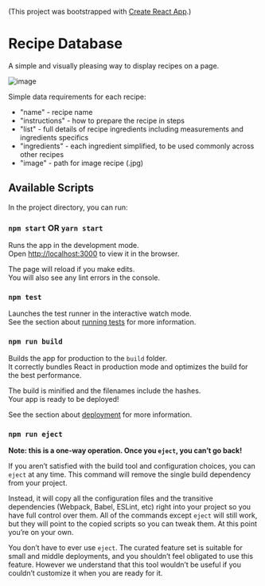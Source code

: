 
(This project was bootstrapped with [Create React App](https://github.com/facebook/create-react-app).)

# Recipe Database

A simple and visually pleasing way to display recipes on a page.

![image](https://user-images.githubusercontent.com/20974577/58872172-6ec91d80-86fe-11e9-8048-b864e59855c0.png)


Simple data requirements for each recipe:

* "name" - recipe name
* "instructions" - how to prepare the recipe in steps
* "list" - full details of recipe ingredients including measurements and ingredients specifics
* "ingredients" - each ingredient simplified, to be used commonly across other recipes
* "image" - path for image recipe (.jpg)


## Available Scripts

In the project directory, you can run:

### `npm start` OR `yarn start`

Runs the app in the development mode.<br>
Open [http://localhost:3000](http://localhost:3000) to view it in the browser.

The page will reload if you make edits.<br>
You will also see any lint errors in the console.

### `npm test`

Launches the test runner in the interactive watch mode.<br>
See the section about [running tests](https://facebook.github.io/create-react-app/docs/running-tests) for more information.

### `npm run build`

Builds the app for production to the `build` folder.<br>
It correctly bundles React in production mode and optimizes the build for the best performance.

The build is minified and the filenames include the hashes.<br>
Your app is ready to be deployed!

See the section about [deployment](https://facebook.github.io/create-react-app/docs/deployment) for more information.

### `npm run eject`

**Note: this is a one-way operation. Once you `eject`, you can’t go back!**

If you aren’t satisfied with the build tool and configuration choices, you can `eject` at any time. This command will remove the single build dependency from your project.

Instead, it will copy all the configuration files and the transitive dependencies (Webpack, Babel, ESLint, etc) right into your project so you have full control over them. All of the commands except `eject` will still work, but they will point to the copied scripts so you can tweak them. At this point you’re on your own.

You don’t have to ever use `eject`. The curated feature set is suitable for small and middle deployments, and you shouldn’t feel obligated to use this feature. However we understand that this tool wouldn’t be useful if you couldn’t customize it when you are ready for it.
